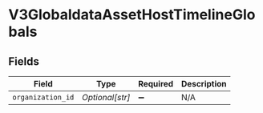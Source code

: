 # V3GlobaldataAssetHostTimelineGlobals


## Fields

| Field              | Type               | Required           | Description        |
| ------------------ | ------------------ | ------------------ | ------------------ |
| `organization_id`  | *Optional[str]*    | :heavy_minus_sign: | N/A                |